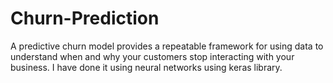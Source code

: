 # Churn-Prediction
A predictive churn model provides a repeatable framework for using data to understand when and why your customers stop interacting with your business. I have done it using neural networks using keras library.

